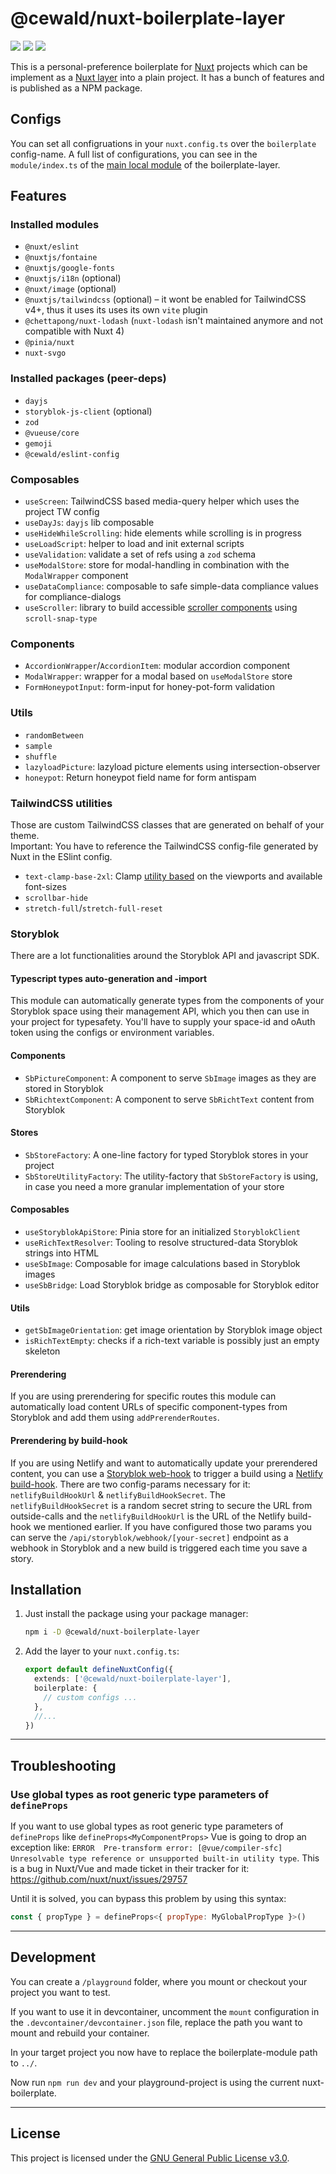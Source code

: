 # @cewald/nuxt-boilerplate-layer

[![](https://github.com/cewald/nuxt-boilerplate-layer/actions/workflows/release.yml/badge.svg)](https://github.com/cewald/nuxt-boilerplate-layer/actions/workflows/release.yml)
[![](https://img.shields.io/npm/v/@cewald/nuxt-boilerplate-layer/latest.svg)](https://npmjs.com/package/@cewald/nuxt-boilerplate-layer)
[![](https://img.shields.io/npm/dt/@cewald/nuxt-boilerplate-layer.svg)](https://npmjs.com/package/@cewald/nuxt-boilerplate-layer)

This is a personal-preference boilerplate for [Nuxt](https://nuxt.com/) projects which can be implement as a [Nuxt layer](https://nuxt.com/docs/getting-started/layers) into a plain project. It has a bunch of features and is published as a NPM package.

## Configs

You can set all configruations in your `nuxt.config.ts` over the `boilerplate` config-name. A full list of configurations, you can see in the `module/index.ts` of the [main local module](https://github.com/cewald/nuxt-boilerplate-layer/blob/main/src/modules/boilerplate/index.ts) of the boilerplate-layer.

## Features

### Installed modules

- `@nuxt/eslint`
- `@nuxtjs/fontaine`
- `@nuxtjs/google-fonts`
- `@nuxtjs/i18n` (optional)
- `@nuxt/image` (optional)
- `@nuxtjs/tailwindcss` (optional) – it wont be enabled for TailwindCSS v4+, thus it uses its uses its own `vite` plugin
- `@chettapong/nuxt-lodash` (`nuxt-lodash` isn't maintained anymore and not compatible with Nuxt 4)
- `@pinia/nuxt`
- `nuxt-svgo`

### Installed packages (peer-deps)

- `dayjs`
- `storyblok-js-client` (optional)
- `zod`
- `@vueuse/core`
- `gemoji`
- `@cewald/eslint-config`

### Composables

- `useScreen`: TailwindCSS based media-query helper which uses the project TW config
- `useDayJs`: `dayjs` lib composable
- `useHideWhileScrolling`: hide elements while scrolling is in progress
- `useLoadScript`: helper to load and init external scripts
- `useValidation`: validate a set of refs using a `zod` schema
- `useModalStore`: store for modal-handling in combination with the `ModalWrapper` component
- `useDataCompliance`: composable to safe simple-data compliance values for compliance-dialogs
- `useScroller`: library to build accessible [scroller components](https://tailwindcss.com/docs/scroll-snap-type) using `scroll-snap-type`

### Components

- `AccordionWrapper`/`AccordionItem`: modular accordion component
- `ModalWrapper`: wrapper for a modal based on `useModalStore` store
- `FormHoneypotInput`: form-input for honey-pot-form validation

### Utils

- `randomBetween`
- `sample`
- `shuffle`
- `lazyloadPicture`: lazyload picture elements using intersection-observer
- `honeypot`: Return honeypot field name for form antispam

### TailwindCSS utilities

Those are custom TailwindCSS classes that are generated on behalf of your theme.  
Important: You have to reference the TailwindCSS config-file generated by Nuxt in the ESlint config.

- `text-clamp-base-2xl`: Clamp [utility based](https://www.marcbacon.com/understanding-clamp/) on the viewports and available font-sizes
- `scrollbar-hide`
- `stretch-full`/`stretch-full-reset`

### Storyblok

There are a lot functionalities around the Storyblok API and javascript SDK.

#### Typescript types auto-generation and -import

This module can automatically generate types from the components of your Storyblok space using their management API, which you then can use in your project for typesafety. You'll have to supply your space-id and oAuth token using the configs or environment variables.

#### Components

- `SbPictureComponent`: A component to serve `SbImage` images as they are stored in Storyblok
- `SbRichtextComponent`: A component to serve `SbRichtText` content from Storyblok

#### Stores

- `SbStoreFactory`: A one-line factory for typed Storyblok stores in your project
- `SbStoreUtilityFactory`: The utility-factory that `SbStoreFactory` is using, in case you need a more granular implementation of your store

#### Composables

- `useStoryblokApiStore`: Pinia store for an initialized `StoryblokClient`
- `useRichTextResolver`: Tooling to resolve structured-data Storyblok strings into HTML
- `useSbImage`: Composable for image calculations based in Storyblok images
- `useSbBridge`: Load Storyblok bridge as composable for Storyblok editor

#### Utils

- `getSbImageOrientation`: get image orientation by Storyblok image object
- `isRichTextEmpty`: checks if a rich-text variable is possibly just an empty skeleton

#### Prerendering

If you are using prerendering for specific routes this module can automatically load content URLs of specific component-types from Storyblok and add them using `addPrerenderRoutes`.

#### Prerendering by build-hook

If you are using Netlify and want to automatically update your prerendered content, you can use a [Storyblok web-hook](https://www.storyblok.com/docs/guide/in-depth/webhooks) to trigger a build using a [Netlify build-hook](https://docs.netlify.com/configure-builds/build-hooks/). There are two config-params necessary for it: `netlifyBuildHookUrl` & `netlifyBuildHookSecret`. The `netlifyBuildHookSecret` is a random secret string to secure the URL from outside-calls and the `netlifyBuildHookUrl` is the URL of the Netlify build-hook we mentioned earlier. If you have configured those two params you can serve the `/api/storyblok/webhook/[your-secret]` endpoint as a webhook in Storyblok and a new build is triggered each time you save a story.

## Installation

1. Just install the package using your package manager:
   ```sh
   npm i -D @cewald/nuxt-boilerplate-layer
   ```
1. Add the layer to your `nuxt.config.ts`:
   ```ts
   export default defineNuxtConfig({
     extends: ['@cewald/nuxt-boilerplate-layer'],
     boilerplate: {
       // custom configs ...
     },
     //...
   })
   ```

---

## Troubleshooting

### Use global types as root generic type parameters of `defineProps`

If you want to use global types as root generic type parameters of `defineProps` like `defineProps<MyComponentProps>` Vue is going to drop an exception like: `ERROR  Pre-transform error: [@vue/compiler-sfc] Unresolvable type reference or unsupported built-in utility type`. This is a bug in Nuxt/Vue and made ticket in their tracker for it: https://github.com/nuxt/nuxt/issues/29757

Until it is solved, you can bypass this problem by using this syntax:

```js
const { propType } = defineProps<{ propType: MyGlobalPropType }>()
```

---

## Development

You can create a `/playground` folder, where you mount or checkout your project you want to test.

If you want to use it in devcontainer, uncomment the `mount` configuration in the `.devcontainer/devcontainer.json` file, replace the path you want to mount and rebuild your container.

In your target project you now have to replace the boilerplate-module path to `../`.

Now run `npm run dev` and your playground-project is using the current nuxt-boilerplate.

---

## License

This project is licensed under the [GNU General Public License v3.0](LICENSE).
